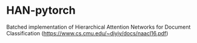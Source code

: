 # HAN-pytorch
Batched implementation of Hierarchical Attention Networks for Document Classification  (https://www.cs.cmu.edu/~diyiy/docs/naacl16.pdf)

